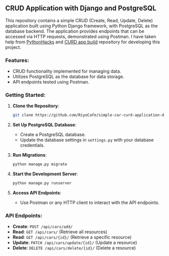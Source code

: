 
## CRUD Application with Django and PostgreSQL

This repository contains a simple CRUD (Create, Read, Update, Delete) application built using Python Django framework, with PostgreSQL as the database backend. The application provides endpoints that can be accessed via HTTP requests, demonstrated using Postman.
I have taken help from [PythonHacks](https://github.com/RekhuGopal/PythonHacks/tree/main/Django_REST_API) and [CURD app build](https://betterstack.com/community/guides/scaling-python/django-postgresql/) repository for developing this project.
### Features:

- CRUD functionality implemented for managing data.
- Utilizes PostgreSQL as the database for data storage.
- API endpoints tested using Postman.

### Getting Started:

1. **Clone the Repository**:
   ```bash
   git clone https://github.com/RiyoCafe/simple-car-curd-application-django.git
   ```

2. **Set Up PostgreSQL Database**:
   - Create a PostgreSQL database.
   - Update the database settings in `settings.py` with your database credentials.

3. **Run Migrations**:
   ```bash
   python manage.py migrate
   ```

4. **Start the Development Server**:
   ```bash
   python manage.py runserver
   ```

5. **Access API Endpoints**:
   - Use Postman or any HTTP client to interact with the API endpoints.

### API Endpoints:

- **Create**: `POST /api/cars/add/`
- **Read**: `GET /api/cars/` (Retrieve all resources)
- **Read**: `GET /api/cars/{id}/` (Retrieve a specific resource)
- **Update**: `PATCH /api/cars/update/{id}/` (Update a resource)
- **Delete**: `DELETE /api/cars/delete/{id}/` (Delete a resource)


